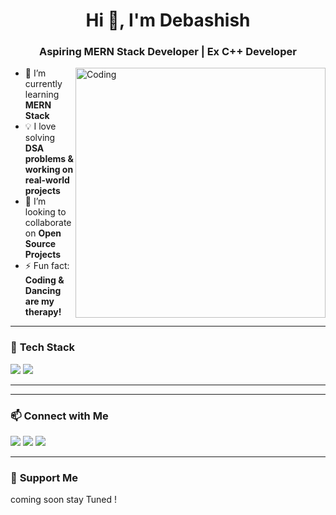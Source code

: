 <!-- # Hi there 👋, I'm Debashish!

## 🚀 About Me
- 🔭 I’m currently learning **MERN Stack**
- 💬 Ask me about **C, C++, JavaScript**
- ⚡ Fun fact: I love dancing 💃 and coding 👩‍💻

## 🌐 Connect with Me
[![LinkedIn](https://img.shields.io/badge/LinkedIn-Connect-blue?style=flat&logo=linkedin)](https://www.linkedin.com/in/debashishpatel)
[![GitHub](https://img.shields.io/badge/GitHub-Follow-black?style=flat&logo=github)](https://github.com/debashishpatel) -->

<h1 align="center">Hi 👋, I'm Debashish</h1>
<h3 align="center">Aspiring MERN Stack Developer | Ex C++ Developer</h3>

<img align="right" alt="Coding" width="400" src="https://media.giphy.com/media/qgQUggAC3Pfv687qPC/giphy.gif">

- 🌱 I’m currently learning **MERN Stack**
- 💡 I love solving **DSA problems & working on real-world projects**
- 👯 I’m looking to collaborate on **Open Source Projects**
- ⚡ Fun fact: **Coding & Dancing are my therapy!**

---

### 🚀 **Tech Stack**
<p align="left">
  <img src="https://skillicons.dev/icons?i=html,css,js,react,nodejs,express" />
  <img src="https://skillicons.dev/icons?i=mongodb,c,cpp,git,github,vscode" />
</p>

---
<!-- 
### 📊 **GitHub Stats**
<p align="center">
  <img src="https://github-readme-stats.vercel.app/api?username=your-username&show_icons=true&theme=radical" alt="GitHub Stats" />
  <img src="https://github-readme-streak-stats.herokuapp.com/?user=your-username&theme=radical" alt="GitHub Streak" />
</p>

---

### 🏆 **GitHub Trophies**
<p align="center">
  <img src="https://github-profile-trophy.vercel.app/?username=your-username&theme=radical&row=1&column=6" />
</p> -->

---

### 📫 **Connect with Me**
<p align="left">
  <a href="https://www.linkedin.com/in/debashishpatel/" target="_blank"><img src="https://img.shields.io/badge/LinkedIn-Connect-blue?style=for-the-badge&logo=linkedin" /></a>
  <a href="debashishpatel72@gmail.com"><img src="https://img.shields.io/badge/Gmail-Email-red?style=for-the-badge&logo=gmail" /></a>
  <a href="https://twitter.com/debashishpatel"><img src="https://img.shields.io/badge/Twitter-Follow-blue?style=for-the-badge&logo=twitter" /></a>
</p>

---

### 💖 **Support Me**
<p>
  <!-- <a href="https://www.buymeacoffee.com/yourusername"><img src="https://img.shields.io/badge/Buy%20Me%20A%20Coffee-Support-orange?style=for-the-badge&logo=buymeacoffee" /></a> -->
  coming soon stay Tuned !
</p>
